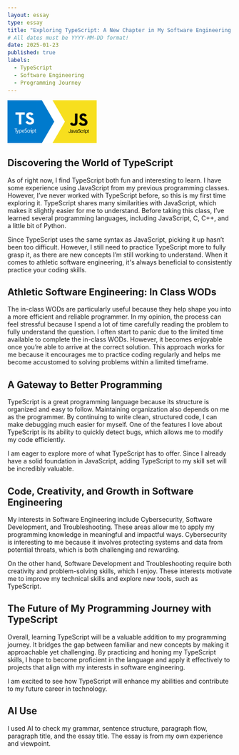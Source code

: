 ```yaml
---
layout: essay
type: essay
title: "Exploring TypeScript: A New Chapter in My Software Engineering Journey"
# All dates must be YYYY-MM-DD format!
date: 2025-01-23
published: true
labels:
  - TypeScript
  - Software Engineering
  - Programming Journey
---
```


<img width="200px" class="rounded float-start pe-4" src="../img/typescript.png">

## Discovering the World of TypeScript

As of right now, I find TypeScript both fun and interesting to learn. I have some experience using JavaScript from my previous programming classes. However, I’ve never worked with TypeScript before, so this is my first time exploring it. TypeScript shares many similarities with JavaScript, which makes it slightly easier for me to understand. Before taking this class, I’ve learned several programming languages, including JavaScript, C, C++, and a little bit of Python. 

Since TypeScript uses the same syntax as JavaScript, picking it up hasn’t been too difficult. However, I still need to practice TypeScript more to fully grasp it, as there are new concepts I’m still working to understand. When it comes to athletic software engineering, it's always beneficial to consistently practice your coding skills. 

## Athletic Software Engineering: In Class WODs

The in-class WODs are particularly useful because they help shape you into a more efficient and reliable programmer. In my opinion, the process can feel stressful because I spend a lot of time carefully reading the problem to fully understand the question. I often start to panic due to the limited time available to complete the in-class WODs. However, it becomes enjoyable once you’re able to arrive at the correct solution. This approach works for me because it encourages me to practice coding regularly and helps me become accustomed to solving problems within a limited timeframe.


## A Gateway to Better Programming

TypeScript is a great programming language because its structure is organized and easy to follow. Maintaining organization also depends on me as the programmer. By continuing to write clean, structured code, I can make debugging much easier for myself. One of the features I love about TypeScript is its ability to quickly detect bugs, which allows me to modify my code efficiently. 

I am eager to explore more of what TypeScript has to offer. Since I already have a solid foundation in JavaScript, adding TypeScript to my skill set will be incredibly valuable.


## Code, Creativity, and Growth in Software Engineering

My interests in Software Engineering include Cybersecurity, Software Development, and Troubleshooting. These areas allow me to apply my programming knowledge in meaningful and impactful ways. Cybersecurity is interesting to me because it involves protecting systems and data from potential threats, which is both challenging and rewarding. 

On the other hand, Software Development and Troubleshooting require both creativity and problem-solving skills, which I enjoy. These interests motivate me to improve my technical skills and explore new tools, such as TypeScript.



## The Future of My Programming Journey with TypeScript

Overall, learning TypeScript will be a valuable addition to my programming journey. It bridges the gap between familiar and new concepts by making it approachable yet challenging. By practicing and honing my TypeScript skills, I hope to become proficient in the language and apply it effectively to projects that align with my interests in software engineering. 

I am excited to see how TypeScript will enhance my abilities and contribute to my future career in technology.


## AI Use

I used AI to check my grammar, sentence structure, paragraph flow, paragraph title, and the essay title. The essay is from my own experience and viewpoint.


